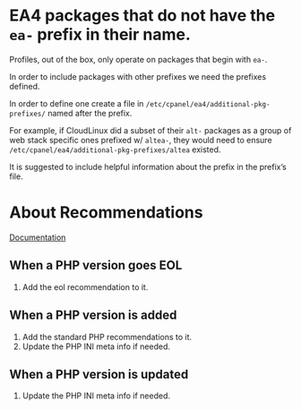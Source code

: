 # EA4 packages that do not have the `ea-` prefix in their name.

Profiles, out of the box, only operate on packages that begin with `ea-`.

In order to include packages with other prefixes we need the prefixes defined.

In order to define one create a file in `/etc/cpanel/ea4/additional-pkg-prefixes/` named after the prefix.

For example, if CloudLinux did a subset of their `alt-` packages as a group of web stack specific ones prefixed w/ `altea-`, they would need to ensure `/etc/cpanel/ea4/additional-pkg-prefixes/altea` existed.

It is suggested to include helpful information about the prefix in the prefix’s file.

# About Recommendations

[Documentation](https://documentation.cpanel.net/display/EA4/EasyApache+4+Recommendations)

## When a PHP version goes EOL

1. Add the eol recommendation to it.

## When a PHP version is added

1. Add the standard PHP recommendations to it.
2. Update the PHP INI meta info if needed.

## When a PHP version is updated

1. Update the PHP INI meta info if needed.
